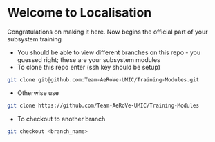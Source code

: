 # Welcome to Localisation
Congratulations on making it here. Now begins the official part of your subsystem training

* You should be able to view different branches on this repo - you guessed right; these are your subsystem modules
* To clone this repo enter (ssh key should be setup)
 ```sh
git clone git@github.com:Team-AeRoVe-UMIC/Training-Modules.git
```
* Otherwise use
 ```sh
git clone https://github.com/Team-AeRoVe-UMIC/Training-Modules
```
 
* To checkout to another branch
```sh
git checkout <branch_name>
```
